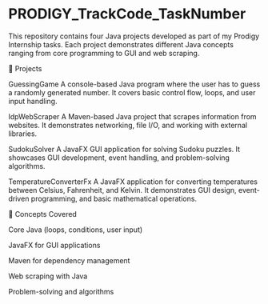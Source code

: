 # PRODIGY_TrackCode_TaskNumber
This repository contains four Java projects developed as part of my Prodigy Internship tasks. Each project demonstrates different Java concepts ranging from core programming to GUI and web scraping.

📂 Projects

GuessingGame
A console-based Java program where the user has to guess a randomly generated number. It covers basic control flow, loops, and user input handling.

IdpWebScraper
A Maven-based Java project that scrapes information from websites. It demonstrates networking, file I/O, and working with external libraries.

SudokuSolver
A JavaFX GUI application for solving Sudoku puzzles. It showcases GUI development, event handling, and problem-solving algorithms.

TemperatureConverterFx
A JavaFX application for converting temperatures between Celsius, Fahrenheit, and Kelvin. It demonstrates GUI design, event-driven programming, and basic mathematical operations.

📝 Concepts Covered

Core Java (loops, conditions, user input)

JavaFX for GUI applications

Maven for dependency management

Web scraping with Java

Problem-solving and algorithms
